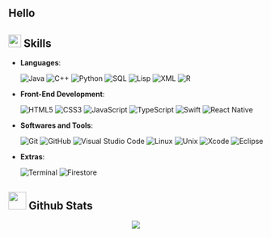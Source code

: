 ## Hello

## <img src="https://media2.giphy.com/media/QssGEmpkyEOhBCb7e1/giphy.gif?cid=ecf05e47a0n3gi1bfqntqmob8g9aid1oyj2wr3ds3mg700bl&rid=giphy.gif" width ="25"><b> Skills</b>
<p align="center">

- **Languages**:

    ![Java](https://img.shields.io/badge/Java-%23ED8B00.svg?style=for-the-badge&logo=java&logoColor=white)
    ![C++](https://img.shields.io/badge/C++%20-%2300599C.svg?style=for-the-badge&logo=c%2B%2B&logoColor=white)
    ![Python](https://img.shields.io/badge/Python%20-%2314354C.svg?style=for-the-badge&logo=python&logoColor=white)
    ![SQL](https://img.shields.io/badge/SQL-%2300758F.svg?style=for-the-badge&logo=sqlite&logoColor=white)
    ![Lisp](https://img.shields.io/badge/Lisp-%23C00000.svg?style=for-the-badge&logo=lisp&logoColor=white)
    ![XML](https://img.shields.io/badge/XML-%238FBC8F.svg?style=for-the-badge&logo=xml&logoColor=white)
    ![R](https://img.shields.io/badge/R-%23276DC3.svg?style=for-the-badge&logo=r&logoColor=white) 

- **Front-End Development**:

   ![HTML5](https://img.shields.io/badge/HTML5%20-%23E34F26.svg?style=for-the-badge&logo=html5&logoColor=white)
   ![CSS3](https://img.shields.io/badge/CSS%20-%231572B6.svg?style=for-the-badge&logo=css3&logoColor=white)
   ![JavaScript](https://img.shields.io/badge/JavaScript%20-%23F7DF1E.svg?style=for-the-badge&logo=javascript&logoColor=black)
   ![TypeScript](https://img.shields.io/badge/TypeScript-%23007ACC.svg?style=for-the-badge&logo=typescript&logoColor=white)
   ![Swift](https://img.shields.io/badge/Swift-%23FA7343.svg?style=for-the-badge&logo=swift&logoColor=white)
   ![React Native](https://img.shields.io/badge/React_Native-%2320232a.svg?style=for-the-badge&logo=react&logoColor=%2361DAFB)    

- **Softwares and Tools**:

    ![Git](https://img.shields.io/badge/git-%23F05033.svg?style=for-the-badge&logo=git&logoColor=white)
    ![GitHub](https://img.shields.io/badge/github-%23121011.svg?style=for-the-badge&logo=github&logoColor=white)
    ![Visual Studio Code](https://img.shields.io/badge/Visual%20Studio%20Code-0078d7.svg?style=for-the-badge&logo=visual-studio-code&logoColor=white)
    ![Linux](https://img.shields.io/badge/Linux-FCC624?style=for-the-badge&logo=linux&logoColor=black)
    ![Unix](https://img.shields.io/badge/Unix-%23181717.svg?style=for-the-badge&logo=gnu&logoColor=white)
    ![Xcode](https://img.shields.io/badge/Xcode-%23187FBC.svg?style=for-the-badge&logo=xcode&logoColor=white)
    ![Eclipse](https://img.shields.io/badge/Eclipse-%232C2255.svg?style=for-the-badge&logo=eclipse&logoColor=white)

- **Extras**:

    ![Terminal](https://img.shields.io/badge/Terminal-%23054020?style=for-the-badge&logo=gnu-bash&logoColor=white)
    ![Firestore](https://img.shields.io/badge/Firestore-%23FFCA28.svg?style=for-the-badge&logo=firebase&logoColor=white)

</p>

## <img src="https://media.giphy.com/media/iY8CRBdQXODJSCERIr/giphy.gif" width="35"><b> Github Stats </b>
 <div align=center>
  
![](https://github-profile-summary-cards.vercel.app/api/cards/profile-details?username=enicolel&theme=github_dark)
  
 </div>
